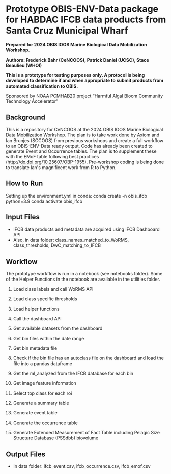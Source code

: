 # Prototype OBIS-ENV-Data package for HABDAC IFCB data products from Santa Cruz Municipal Wharf

__Prepared for 2024 OBIS IOOS Marine Biological Data Mobilization Workshop.__

__Authors: Frederick Bahr (CeNCOOS), Patrick Daniel (UCSC), Stace Beaulieu (WHOI)__

**This is a prototype for testing purposes only. A protocol is being developed to determine if and when appropriate to submit products from automated classification to OBIS.**

Sponsored by NOAA PCMHAB20 project “Harmful Algal Bloom Community Technology Accelerator”

## Background
This is a repository for CeNCOOS at the 2024 OBIS IOOS Marine Biological Data Mobilization Workshop.  The plan is to take work done by Axiom and Ian Brunjes (SCCOOS) from previous workshops and create a full workflow to an OBIS-ENV-Data ready output.
Code has already been created to generate Event and Occurrence tables.  The plan is to supplement these with the EMoF table following best practices (http://dx.doi.org/10.25607/OBP-1955).
Pre-workshop coding is being done to translate Ian's magnificent work from R to Python.

## How to Run
Setting up the environment.yml in conda:
conda create -n obis_ifcb python=3.9
conda activate obis_ifcb

<!--Setting up the environoment in `conda`:

    conda create -n obis_ifcb python=3.9 numpy pandas
    conda activate obis_ifcb
    pip install pyworms
Additional packages needed in conda are:
```
 import numpy as np
 import pandas as pd
 import pyworms
 import requests
 import json
 import os
 import pyworms
 import math
```
-->
## Input Files
- IFCB data products and metadata are acquired using IFCB Dashboard API
- Also, in data folder: class_names_matched_to_WoRMS, class_thresholds, DwC_matching_to_IFCB

## Workflow
The prototype workflow is run in a notebook (see notebooks folder). Some of the Helper Functions in the notebook are available in the utilities folder.</p>
1) Load class labels and call WoRMS API</p>
2) Load class specific thresholds</p>
3) Load helper functions</p>
4) Call the dashboard API</p>
5) Get available datasets from the dashboard</p>
6) Get bin files within the date range</p>
7) Get bin metadata file</p>
8) Check if the bin file has an autoclass file on the dashboard and load the file into a pandas dataframe</p>
9) Get the ml_analyzed from the IFCB database for each bin</p>
10) Get image feature information</p>
11) Select top class for each roi</p>
12) Generate a summary table</p>
13) Generate event table</p>
14) Generate the occurrence table</p>
15) Generate Extended Measurement of Fact Table including Pelagic Size Structure Database (PSSdbb) biovolume</p>
<!--
1) Check to see if we can query IFCB api for IFCBs available.</p>
2) Create a Json config file of information that has filenames, paths, and data not available by machine</p>
3) Move pyworms code section into a module</p>
4) Create module for event table that returns Panda's DataFrame that can be concatenatted to </p>
5) Do the same for the Occurrence table</p>
6) Do the same for the EMoF table </p>
7) Clean up code to make more efficient and clean -->

## Output Files
- In data folder: ifcb_event.csv, ifcb_occurrence.csv, ifcb_emof.csv
